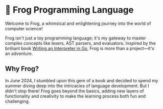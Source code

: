 # 🐸 Frog Programming Language

Welcome to Frog, a whimsical and enlightening journey into the world of
computer science!

Frog isn't just a toy programming language; it's my gateway to master
complex concepts like lexers, AST parsers, and evaluators. Inspired by the
brilliant book [Writing an Interpreter in Go](https://interpreterbook.com),
Frog is more than a project—it's an adventure.

## Why Frog?

In June 2024, I stumbled upon this gem of a book and decided to spend my summer
diving deep into the intricacies of language development. But I didn't stop
there! Frog goes beyond the basics, adding new layers of functionality and
creativity to make the learning process both fun and challenging.
